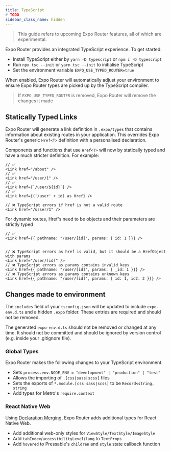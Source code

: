 ```yaml
---
title: TypeScript
# TODO
sidebar_class_name: hidden
---
```


> This guide refers to upcoming Expo Router features, all of which are experimental.

Expo Router provides an integrated TypeScript experience. To get started:

- Install TypeScript either by `yarn -D typescript` or `npm i -D typescript`
- Run `npx tsc --init` or `yarn tsc --init` to initialise TypeScript
- Set the environment variable `EXPO_USE_TYPED_ROUTER=true`

When enabled, Expo Router will automatically adjust your environment to ensure Expo Router types are picked up by the TypeScript compiler.

> If `EXPO_USE_TYPED_ROUTER` is removed, Expo Router will remove the changes it made

## Statically Typed Links

Expo Router will generate a link definition in `.expo/types` that contains information about existing routes in your application. This overrides Expo Router's generic `Href<T>` definition with a personalised declaration.

Components and functions that use `Href<T>` will now by statically typed and have a much stricter definition. For example:

```
// ✅
<Link href="/about" />
// ✅
<Link href="/user/1" />
// ✅
<Link href={`/user/${id}`} />
// ✅
<Link href={('/user' + id) as Href} />

// ❌ TypeScript errors if href is not a valid route
<Link href="/usser/1" />
```

For dynamic routes, Href's need to be objects and their parameters are strictly typed

```
// ✅
<Link href={{ pathname: "/user/[id]", params: { id: 1 }}} />


// ❌ TypeScript errors as href is valid, but it should be a HrefObject with params
<Link href="/user/[id]" />
// ❌ TypeScript errors as params contains invalid keys
<Link href={{ pathname: "/user/[id]", params: { _id: 1 }}} />
// ❌ TypeScript errors as params contains unknown keys
<Link href={{ pathname: "/user/[id]", params: { id: 1, id2: 2 }}} />
```

## Changes made to environment

The `includes` field of your `tsconfig.json` will be updated to include `expo-env.d.ts` and a hidden `.expo` folder. These entries are required and should not be removed.

The generated `expo-env.d.ts` should not be removed or changed at any time. It should not be committed and should be ignored by version control (e.g. inside your .gitignore file).

### Global Types

Expo Router makes the following changes to your TypeScript environment.

- Sets `process.env.NODE_ENV = "development" | "production" | "test"`
- Allows the importing of `.[css|sass|scss]` files
- Sets the exports of `*.module.[css|sass|scss]` to be `Record<string, string`
- Add types for Metro's `require.context`

### React Native Web

Using [Declaration Merging](https://www.typescriptlang.org/docs/handbook/declaration-merging.html), Expo Router adds additional types for React Native Web.

- Add additional web-only styles for `ViewStyle/TextStyle/ImageStyle`
- Add `tabIndex`/`accessibilityLevel`/`lang` to `TextProps`
- Add `hovered` to Pressable's `children` and `style` state callback function
